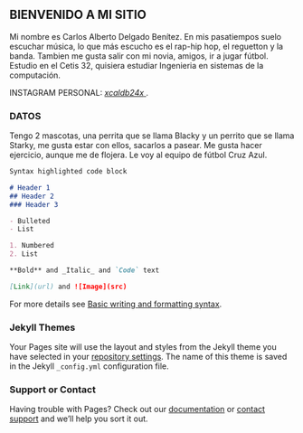 ## BIENVENIDO A MI SITIO 
Mi nombre es Carlos Alberto Delgado Benítez. En mis pasatiempos suelo escuchar música, lo que más escucho es el rap-hip hop, el reguetton y la banda. Tambien me gusta salir con mi novia, amigos, ir a jugar fútbol. Estudio en el Cetis 32, quisiera estudiar Ingenieria en sistemas de la computación.

INSTAGRAM PERSONAL: [ _xcaldb24x_ ](www.instagram.com/@_xcaldb24x_). 

### DATOS

Tengo 2 mascotas, una perrita que se llama Blacky y un perrito que se llama Starky, me gusta estar con ellos, sacarlos a pasear.
Me gusta hacer ejercicio, aunque me de flojera.
Le voy al equipo de fútbol Cruz Azul.






```markdown
Syntax highlighted code block

# Header 1
## Header 2
### Header 3

- Bulleted
- List

1. Numbered
2. List

**Bold** and _Italic_ and `Code` text

[Link](url) and ![Image](src)
```

For more details see [Basic writing and formatting syntax](https://docs.github.com/en/github/writing-on-github/getting-started-with-writing-and-formatting-on-github/basic-writing-and-formatting-syntax).

### Jekyll Themes

Your Pages site will use the layout and styles from the Jekyll theme you have selected in your [repository settings](https://github.com/xCaldb24x/xCaldb24x.github.io/settings/pages). The name of this theme is saved in the Jekyll `_config.yml` configuration file.

### Support or Contact

Having trouble with Pages? Check out our [documentation](https://docs.github.com/categories/github-pages-basics/) or [contact support](https://support.github.com/contact) and we’ll help you sort it out.
